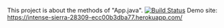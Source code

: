 This project is about the methods of "App.java".
[![Build Status](https://app.travis-ci.com/emiryucedag/myDemoApp.svg?token=mCiVMq1gVvnzpdWcisoR&branch=master)](https://app.travis-ci.com/emiryucedag/myDemoApp)
Demo site: https://intense-sierra-28309-ecc00b3dba77.herokuapp.com/